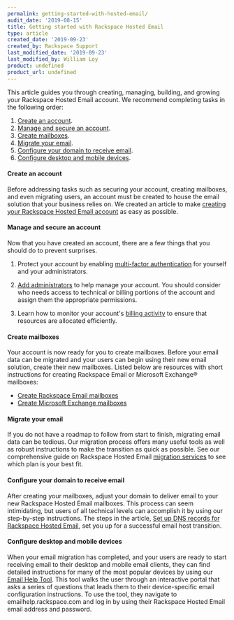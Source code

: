 ```yaml
---
permalink: getting-started-with-hosted-email/
audit_date: '2019-08-15'
title: Getting started with Rackspace Hosted Email
type: article
created_date: '2019-09-23'
created_by: Rackspace Support
last_modified_date: '2019-09-23'
last_modified_by: William Loy
product: undefined
product_url: undefined
---
```


This article guides you through creating, managing, building, and growing your Rackspace Hosted Email account. We recommend completing tasks in the following order:

1. [Create an account](#create-an-account).
2. [Manage and secure an account](#manage-and-secure-an-account).
3. [Create mailboxes](#create-mailboxes).
4. [Migrate your email](#build-your-cloud).
5. [Configure your domain to receive email](#configure-your-domain-to-receive-email).
6. [Configure desktop and mobile devices](#configure-desktop-and-mobile-devices).

#### Create an account

Before addressing tasks such as securing your account, creating mailboxes, and even migrating users, an account must be created to house the email solution that your business relies on. We created an article to make [creating your Rackspace Hosted Email account](/how-to/sign-up-for-rackspace-services/#rackspace-email-or-microsoft-exchange) as easy as possible.

#### Manage and secure an account

Now that you have created an account, there are a few things that you should do to prevent surprises.

1. Protect your account by enabling [multi-factor authentication](/how-to/multi-factor-authentication-from-the-cloud-control-panel/) for yourself and your administrators.

2. [Add administrators](/how-to/manage-email-administrators-with-the-cloud-office-control-panel/#add-an-administrator) to help manage your account. You should consider who needs access to technical or billing portions of the account and assign them the appropriate permissions.

3. Learn how to monitor your account's [billing activity](/how-to/view-invoice-history-cloud-office-control-panel/) to ensure that resources are allocated efficiently.

#### Create mailboxes

Your account is now ready for you to create mailboxes. Before your email data can be migrated and your users can begin using their new email solution, create their new mailboxes. Listed below are resources with short instructions for creating Rackspace Email or Microsoft Exchange&reg; mailboxes:

- [Create Rackspace Email mailboxes](/how-to/add-rackspace-email-mailboxes/)
- [Create Microsoft Exchange mailboxes](/how-to/add-microsoft-exchange-mailboxes/)

#### Migrate your email

If you do not have a roadmap to follow from start to finish, migrating email data can be tedious. Our migration process offers many useful tools as well as robust instructions to make the transition as quick as possible. See our comprehensive guide on Rackspace Hosted Email [migration services](/how-to/email-migration-services/) to see which plan is your best fit.

#### Configure your domain to receive email

After creating your mailboxes, adjust your domain to deliver email to your new Rackspace Hosted Email mailboxes. This process can seem intimidating, but users of all technical levels can accomplish it by using our step-by-step instructions. The steps in the article, [Set up DNS records for Rackspace Hosted Email](/how-to/set-up-dns-records-for-cloud-office-email/), set you up for a successful email host transition.

#### Configure desktop and mobile devices

When your email migration has completed, and your users are ready to start receiving email to their desktop and mobile email clients, they can find detailed instructions for many of the most popular devices by using our [Email Help Tool](https://emailhelp.rackspace.com). This tool walks the user through an interactive portal that asks a series of questions that leads them to their device-specific email configuration instructions. To use the tool, they navigate to emailhelp.rackspace.com and log in by using their Rackspace Hosted Email email address and password. 
